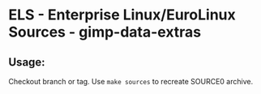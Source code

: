 # ELS - Enterprise Linux/EuroLinux Sources - gimp-data-extras
 
## Usage:
  Checkout branch or tag. Use `make sources` to recreate  SOURCE0 archive.
